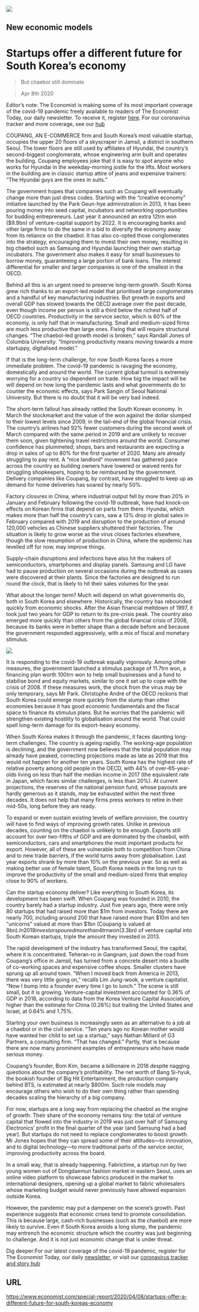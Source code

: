 ![](./images/20200411_SRP099_0.jpg)

## New economic models

# Startups offer a different future for South Korea’s economy

> But chaebol still dominate

> Apr 8th 2020

Editor’s note: The Economist is making some of its most important coverage of the covid-19 pandemic freely available to readers of The Economist Today, our daily newsletter. To receive it, register [here](https://www.economist.com//newslettersignup). For our coronavirus tracker and more coverage, see our [hub](https://www.economist.com//coronavirus)

COUPANG, AN E-COMMERCE firm and South Korea’s most valuable startup, occupies the upper 20 floors of a skyscraper in Jamsil, a district in southern Seoul. The lower floors are still used by affiliates of Hyundai, the country’s second-biggest conglomerate, whose engineering arm built and operates the building. Coupang employees joke that it is easy to spot anyone who works for Hyundai in the weekday-morning jostle for the lifts. Most workers in the building are in classic startup attire of jeans and expensive trainers: “The Hyundai guys are the ones in suits.”

The government hopes that companies such as Coupang will eventually change more than just dress codes. Starting with the “creative economy” initiative launched by the Park Geun-hye administration in 2013, it has been pouring money into seed capital, incubators and networking opportunities for budding entrepreneurs. Last year it announced an extra 12trn won ($9.9bn) of venture-capital support by 2022. It is encouraging banks and other large firms to do the same in a bid to diversify the economy away from its reliance on the chaebol. It has also co-opted those conglomerates into the strategy, encouraging them to invest their own money, resulting in big chaebol such as Samsung and Hyundai launching their own startup incubators. The government also makes it easy for small businesses to borrow money, guaranteeing a large portion of bank loans. The interest differential for smaller and larger companies is one of the smallest in the OECD.

Behind all this is an urgent need to preserve long-term growth. South Korea grew rich thanks to an export-led model that prioritised large conglomerates and a handful of key manufacturing industries. But growth in exports and overall GDP has slowed towards the OECD average over the past decade, even though income per person is still a third below the richest half of OECD countries. Productivity in the service sector, which is 60% of the economy, is only half that in manufacturing. Small and medium-sized firms are much less productive than large ones. Fixing that will require structural changes. “The chaebol-led growth model is broken,” says Randall Jones of Columbia University. “Improving productivity means moving towards a more startuppy, digitalised model.”

If that is the long-term challenge, for now South Korea faces a more immediate problem. The covid-19 pandemic is ravaging the economy, domestically and around the world. The current global turmoil is extremely worrying for a country so dependent on trade. How big the impact will be will depend on how long the pandemic lasts and what governments do to counter the economic effects, says Park Sangin of Seoul National University. But there is no doubt that it will be very bad indeed.

The short-term fallout has already rattled the South Korean economy. In March the stockmarket and the value of the won against the dollar slumped to their lowest levels since 2009, in the tail-end of the global financial crisis. The country’s airlines had 92% fewer customers during the second week of March compared with the same period in 2019 and are unlikely to recover them soon, given tightening travel restrictions around the world. Consumer confidence has plummeted; shops, bars and restaurants are expecting a drop in sales of up to 80% for the first quarter of 2020. Many are already struggling to pay rent. A “nice landlord” movement has gathered pace across the country as building owners have lowered or waived rents for struggling shopkeepers, hoping to be reimbursed by the government. Delivery companies like Coupang, by contrast, have struggled to keep up as demand for home deliveries has soared by nearly 50%.

Factory closures in China, where industrial output fell by more than 20% in January and February following the covid-19 outbreak, have had knock-on effects on Korean firms that depend on parts from there. Hyundai, which makes more than half the country’s cars, saw a 13% drop in global sales in February compared with 2019 and disruption to the production of around 120,000 vehicles as Chinese suppliers shuttered their factories. The situation is likely to grow worse as the virus closes factories elsewhere, though the slow resumption of production in China, where the epidemic has levelled off for now, may improve things.

Supply-chain disruptions and infections have also hit the makers of semiconductors, smartphones and display panels. Samsung and LG have had to pause production on several occasions during the outbreak as cases were discovered at their plants. Since the factories are designed to run round the clock, that is likely to hit their sales volumes for the year.

What about the longer term? Much will depend on what governments do, both in South Korea and elsewhere. Historically, the country has rebounded quickly from economic shocks. After the Asian financial meltdown of 1997, it took just two years for GDP to return to its pre-crisis peak. The country also emerged more quickly than others from the global financial crisis of 2008, because its banks were in better shape than a decade before and because the government responded aggressively, with a mix of fiscal and monetary stimulus.

![](./images/20200411_SRC520.png)

It is responding to the covid-19 outbreak equally vigorously. Among other measures, the government launched a stimulus package of 11.7trn won, a financing plan worth 100trn won to help small businesses and a fund to stabilise bond and equity markets, similar to one it set up to cope with the crisis of 2008. If these measures work, the shock from the virus may be only temporary, says Mr Park. Christophe André of the OECD reckons that South Korea could emerge more quickly from the slump than other economies because it has good economic fundamentals and the fiscal space to finance its stimulus plans. But he worries that the pandemic will strengthen existing hostility to globalisation around the world. That could spell long-term damage for its export-heavy economy.

When South Korea makes it through the pandemic, it faces daunting long-term challenges. The country is ageing rapidly. The working-age population is declining, and the government now believes that the total population may already have peaked, correcting projections made as late as 2019 that this would not happen for another ten years. South Korea has the highest rate of relative poverty among old people in the OECD, with 44% of over-65-year-olds living on less than half the median income in 2017 (the equivalent rate in Japan, which faces similar challenges, is less than 20%). At current projections, the reserves of the national pension fund, whose payouts are hardly generous as it stands, may be exhausted within the next three decades. It does not help that many firms press workers to retire in their mid-50s, long before they are ready.

To expand or even sustain existing levels of welfare provision, the country will have to find ways of improving growth rates. Unlike in previous decades, counting on the chaebol is unlikely to be enough. Exports still account for over two-fifths of GDP and are dominated by the chaebol, with semiconductors, cars and smartphones the most important products for export. However, all of these are vulnerable both to competition from China and to new trade barriers, if the world turns away from globalisation. Last year exports shrank by more than 10% on the previous year. So as well as making better use of female talent, South Korea needs in the long run to improve the productivity of the small and medium-sized firms that employ close to 90% of workers.

Can the startup economy deliver? Like everything in South Korea, its development has been swift. When Coupang was founded in 2010, the country barely had a startup industry. Just five years ago, there were only 80 startups that had raised more than $1m from investors. Today there are nearly 700, including around 200 that have raised more than $10m and ten “unicorns” valued at more than $1bn (Coupang is valued at $9bn). In 2019 investors poured more than 4trn won ($3.3bn) of venture capital into South Korean startups, triple the amount they invested in 2013.

The rapid development of the industry has transformed Seoul, the capital, where it is concentrated. Teheran-ro in Gangnam, just down the road from Coupang’s office in Jamsil, has turned from a concrete desert into a bustle of co-working spaces and expensive coffee shops. Smaller clusters have sprung up all around town. “When I moved back from America in 2013, there was very little going on,” recalls Lim Jung-wook, a venture capitalist. “Now I bump into a founder every time I go to lunch.” The scene is still small, but it is growing. Venture-capital investment accounted for 0.36% of GDP in 2018, according to data from the Korea Venture Capital Association, higher than the estimate for China (0.26%) but trailing the United States and Israel, at 0.64% and 1.75%.

Starting your own business is increasingly seen as an alternative to a job at a chaebol or in the civil service. “Ten years ago no Korean mother would have wanted her child to set up a startup,” says Nathan Millard of G3 Partners, a consulting firm. “That has changed.” Partly, that is because there are now many prominent examples of entrepreneurs who have made serious money.

Coupang’s founder, Bom Kim, became a billionaire in 2018 despite nagging questions about the company’s profitability. The net worth of Bang Si-hyuk, the bookish founder of Big Hit Entertainment, the production company behind BTS, is estimated at nearly $800m. Such role models may encourage others who wish to do their own thing rather than spending decades scaling the hierarchy of a big company.

For now, startups are a long way from replacing the chaebol as the engine of growth. Their share of the economy remains tiny: the total of venture capital that flowed into the industry in 2019 was just over half of Samsung Electronics’ profit in the final quarter of the year (and Samsung had a bad year). But startups do not need to replace conglomerates to boost growth. Mr Jones hopes that they can spread some of their attitudes—to innovation, and to digital technology—to more traditional parts of the service sector, improving productivity across the board.

In a small way, that is already happening. Fabrictime, a startup run by two young women out of Dongdaemun fashion market in eastern Seoul, uses an online video platform to showcase fabrics produced in the market to international designers, opening up a global market to fabric wholesalers whose marketing budget would never previously have allowed expansion outside Korea.

However, the pandemic may put a dampener on the scene’s growth. Past experience suggests that economic crises tend to promote consolidation. This is because large, cash-rich businesses (such as the chaebol) are more likely to survive. Even if South Korea avoids a long slump, the pandemic may entrench the economic structure which the country was just beginning to challenge. And it is not just economic change that is under threat.

Dig deeper:For our latest coverage of the covid-19 pandemic, register for The Economist Today, our daily [newsletter](https://www.economist.com//newslettersignup), or visit our [coronavirus tracker and story hub](https://www.economist.com//coronavirus)

## URL

https://www.economist.com/special-report/2020/04/08/startups-offer-a-different-future-for-south-koreas-economy
